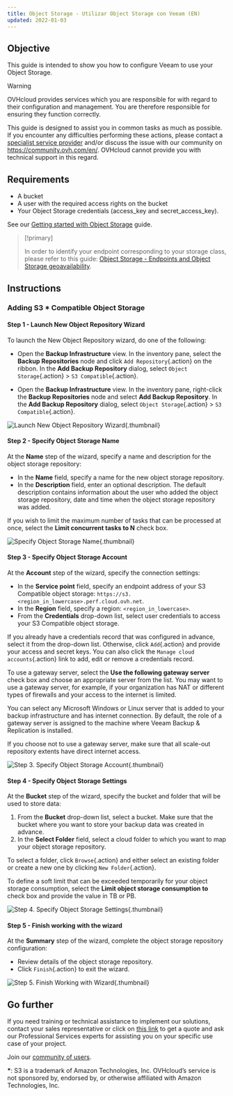 ```yaml
---
title: Object Storage - Utilizar Object Storage con Veeam (EN)
updated: 2022-01-03
---
```


## Objective

This guide is intended to show you how to configure Veeam to use your Object Storage.

> [!warning]
>
> OVHcloud provides services which you are responsible for with regard to their configuration and management. You are therefore responsible for ensuring they function correctly.
>
> This guide is designed to assist you in common tasks as much as possible. If you encounter any difficulties performing these actions, please contact a [specialist service provider](https://partner.ovhcloud.com/en-gb/directory/) and/or discuss the issue with our community on <https://community.ovh.com/en/>. OVHcloud cannot provide you with technical support in this regard.
>

## Requirements

- A bucket
- A user with the required access rights on the bucket
- Your Object Storage credentials (access_key and secret_access_key).

See our [Getting started with Object Storage](/pages/storage_and_backup/object_storage/s3_getting_started_with_object_storage) guide.

> [!primary]
>
> In order to identify your endpoint corresponding to your storage class, please refer to this guide: [Object Storage - Endpoints and Object Storage geoavailability](/pages/storage_and_backup/object_storage/s3_location).
>

## Instructions

### Adding S3 **\*** Compatible Object Storage

#### Step 1 - Launch New Object Repository Wizard

To launch the New Object Repository wizard, do one of the following:

- Open the **Backup Infrastructure** view. In the inventory pane, select the **Backup Repositories** node and click `Add Repository`{.action} on the ribbon. In the **Add Backup Repository** dialog, select `Object Storage`{.action} > `S3 Compatible`{.action}.

- Open the **Backup Infrastructure** view. In the inventory pane, right-click the **Backup Repositories** node and select **Add Backup Repository**. In the **Add Backup Repository** dialog, select `Object Storage`{.action} > `S3 Compatible`{.action}.

![Launch New Object Repository Wizard](images/highperf-veeam-20220103142309570.png){.thumbnail}

#### Step 2 - Specify Object Storage Name

At the **Name** step of the wizard, specify a name and description for the object storage repository:

- In the **Name** field, specify a name for the new object storage repository.
- In the **Description** field, enter an optional description. The default description contains information about the user who added the object storage repository, date and time when the object storage repository was added.

If you wish to limit the maximum number of tasks that can be processed at once, select the **Limit concurrent tasks to N** check box.

![Specify Object Storage Name](images/highperf-veeam-2022010416461795.png){.thumbnail}

#### Step 3 - Specify Object Storage Account

At the **Account** step of the wizard, specify the connection settings:

- In the **Service point** field, specify an endpoint address of your S3 Compatible object storage: `https://s3.<region_in_lowercase>.perf.cloud.ovh.net`.
- In the **Region** field, specify a region: `<region_in_lowercase>`.
- From the **Credentials** drop-down list, select user credentials to access your S3 Compatible object storage.

If you already have a credentials record that was configured in advance, select it from the drop-down list. Otherwise, click `Add`{.action} and provide your access and secret keys. You can also click the `Manage cloud accounts`{.action} link to add, edit or remove a credentials record.

To use a gateway server, select the **Use the following gateway server** check box and choose an appropriate server from the list. You may want to use a gateway server, for example, if your organization has NAT or different types of firewalls and your access to the internet is limited.

You can select any Microsoft Windows or Linux server that is added to your backup infrastructure and has internet connection. By default, the role of a gateway server is assigned to the machine where Veeam Backup & Replication is installed.

If you choose not to use a gateway server, make sure that all scale-out repository extents have direct internet access.

![Step 3. Specify Object Storage Account](images/highperf-veeam-20220104174350437.png){.thumbnail}

#### Step 4 - Specify Object Storage Settings

At the **Bucket** step of the wizard, specify the bucket and folder that will be used to store data:

1. From the **Bucket** drop-down list, select a bucket. Make sure that the bucket where you want to store your backup data was created in advance.
2. In the **Select Folder** field, select a cloud folder to which you want to map your object storage repository.

To select a folder, click `Browse`{.action} and either select an existing folder or create a new one by clicking `New Folder`{.action}.

To define a soft limit that can be exceeded temporarily for your object storage consumption, select the **Limit object storage consumption to** check box and provide the value in TB or PB.

![Step 4. Specify Object Storage Settings](images/highperf-veeam-20220104180054702.png){.thumbnail}

#### Step 5 - Finish working with the wizard

At the **Summary** step of the wizard, complete the object storage repository configuration:

- Review details of the object storage repository.
- Click `Finish`{.action} to exit the wizard.

![Step 5. Finish Working with Wizard](images/highperf-veeam-20220104180210797.png){.thumbnail}

## Go further

If you need training or technical assistance to implement our solutions, contact your sales representative or click on [this link](/links/professional-services) to get a quote and ask our Professional Services experts for assisting you on your specific use case of your project.

Join our [community of users](/links/community).

**\***: S3 is a trademark of Amazon Technologies, Inc. OVHcloud’s service is not sponsored by, endorsed by, or otherwise affiliated with Amazon Technologies, Inc.
